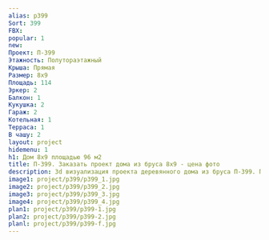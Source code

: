 ```yaml
---
alias: p399
Sort: 399
FBX: 
popular: 1
new: 
Проект: П-399
Этажность: Полутораэтажный
Крыша: Прямая
Размер: 8х9
Площадь: 114
Эркер: 2
Балкон: 1
Кукушка: 2
Гараж: 2
Котельная: 1
Терраса: 1
В чашу: 2
layout: project
hidemenu: 1
h1: Дом 8х9 площадью 96 м2
title: П-399. Заказать проект дома из бруса 8х9 - цена фото
description: 3d визуализация проекта деревянного дома из бруса П-399. Площадь 114 м2, размер 8х9. Вы можете внести любые изменения в проект.
image1: project/p399/p399_1.jpg
image2: project/p399/p399_2.jpg
image3: project/p399/p399_3.jpg
image4: project/p399/p399_4.jpg
plan1: project/p399/p399-1.jpg
plan2: project/p399/p399-2.jpg
planl: project/p399/p399-f.jpg
---
```

